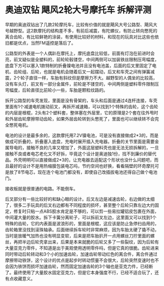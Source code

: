 # 奥迪双钻 飓风2轮大号摩托车 拆解评测

早期的奥迪双钻出了几款2轮摩托车，比较有价值的就是飓风大号公路型、飓风大号越野型。这2款摩托的结构差不多，有前后减震，有陀螺仪，有防止转向憋死的离合齿轮，有比较鲜艳的涂装，有使用比较好的材料，和现在的玩具对比这些也依旧都是优点，当然FM遥控是落后了。

公路型的外表是一个人偶趴在摩托上，摩托底盘比较低，前面有灯泡在前进时会亮，前叉疑似是全塑料的，前轮轮毂镂空，中间两侧可以加装铁丝限制压弯幅度，底盘下方可以塞入1款特制的折叠镍电池并且没有电池盖，后面的后叉里固定了电机、齿轮组、后轮，也就是电机会随着后叉一起摆动，后叉和车壳之间有弹簧减震，2个轮子直径一样，车胎有斜纹但是摩擦力不大。越野型的人偶坐的比较高，没有车头灯，前叉有一部分金属件，前轮是不镂空的，中间两侧是塑料零件限制压弯幅度，后轮直径比前轮小一些，车胎是颗粒纹路的。

拆开公路型的车壳发现，里面是没有骨架的，车头和后面是通过4连杆连接，车壳里面有1个减速电机拨动前叉，再拆开减速箱，可以找到1个特殊的齿轮，这个齿轮的内层是根棍，2头有2个塑料套，整体塞在外层里，它的原理是2个套在往外甩时和外层齿轮摩擦带动齿轮，如果外层齿轮转到头憋死了，里面也可以继续转不会完全憋死电机。

电池的设计是最多余的，这款摩托用7.2V镍电池，可是没有直接做成2\*3的，而是做成可折叠的，折叠塞入底盘，充电时展开插入充电器。折叠的关节里面是需要金属导电的，接触不良的几率又增加了，外面这层塑料壳也是无法无损拆解的，一旦接触不良或者电芯老化又不好拆，毕竟这个设计是奥迪独1份，找不到廉价的替代品。外壳明明可以直接做成2\*3的，让充电器去适配这个形状也没什么问题吧，而且最好的设计不是用热缩膜包装电芯吗，节约空间也好换，看看隔壁的环奇摩托可是放了8节电芯，现在连个电池门都没有，即使自己改插拔电池还得自己做个电池门。

接收板就是很普通的电路。不能倒车。

后叉部分有一些比较好的和缺心眼的设计。后叉左边是减速齿轮，右边做的太细了，很多二手玩具的后叉右边都有不同程度的损坏，甚至整个后轮只靠左边大约固定，修复时只粘一点ABS胶水肯定是不够的，可以剪一些易拉罐铝皮包裹在外面，中间灌大量的胶水。拆下卡簧分离轮子，可以拆前叉左边，这里面又可以找到1个特殊的齿轮，它的内表面是波浪形的，里面是根棍，这应该是防止急停扫齿用的，齿轮箱里没找到滚珠轴承。后面继续拆车轮时非常麻烦，因为车胎太硬了撬不动，当时是放暖气加热也没有明显变软，后来是把车胎扒开一点用螺丝刀拧里面的螺丝，再把半边后轮壳拿出来，后果是本来就脆的后轮又多了一些裂纹，因为后轮有大量亚克力零件，不知道是出于美观使用透明零件吗，但是它真的很脆。齿轮进来同时带动后轮转动和3个小的加速齿轮，加速齿轮带动红色的离合件，离合件通过摩擦带动铁饼，这个设计的优点是起步时转动惯量不会很大，后轮突然变速时也不会因为铁饼而损坏加速齿轮，然而固定加速齿轮的3个轴也是亚克力件，已经断了。最终使用了大量胶水固定亚克力，但是它本身强度不行，已经不适合玩了，还有点收藏意义。
